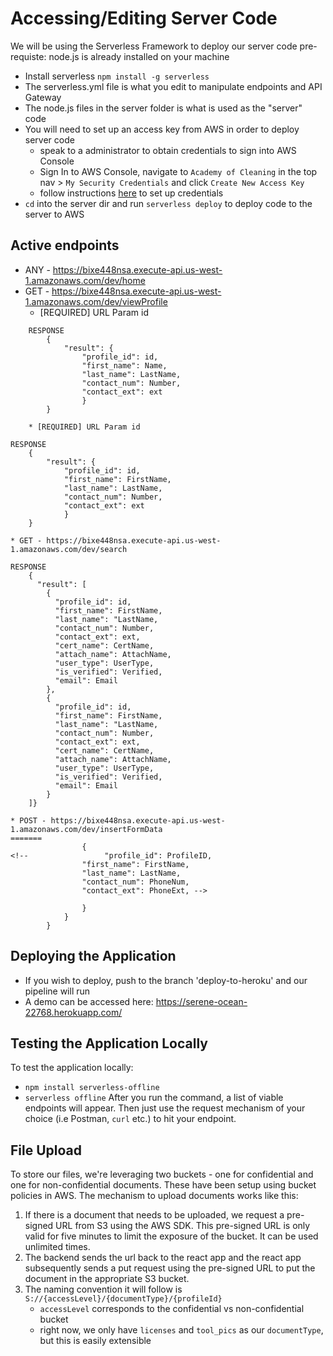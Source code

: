 # Accessing/Editing Server Code
We will be using the Serverless Framework to deploy our server code
pre-requiste: node.js is already installed on your machine
* Install serverless `npm install -g serverless`
* The serverless.yml file is what you edit to manipulate endpoints and API Gateway
* The node.js files in the server folder is what is used as the "server" code
* You will need to set up an access key from AWS in order to deploy server code
	* speak to a administrator to obtain credentials to sign into AWS Console
	* Sign In to AWS Console, navigate to `Academy of Cleaning` in the top nav > `My Security Credentials` and click `Create New Access Key`
	* follow instructions [here](https://www.serverless.com/framework/docs/providers/aws/guide/credentials#setup-with-serverless-config-credentials-command) to set up credentials
* `cd` into the server dir and run `serverless deploy` to deploy code to the server to AWS

## Active endpoints
* ANY - https://bixe448nsa.execute-api.us-west-1.amazonaws.com/dev/home
* GET - https://bixe448nsa.execute-api.us-west-1.amazonaws.com/dev/viewProfile
    * [REQUIRED] URL Param id 

```        
    RESPONSE    
        {
            "result": {
                "profile_id": id,
                "first_name": Name,
                "last_name": LastName,
                "contact_num": Number,
                "contact_ext": ext
                }
        }

	* [REQUIRED] URL Param id 

```        
	RESPONSE    
		{
			"result": {
				"profile_id": id,
				"first_name": FirstName,
				"last_name": LastName,
				"contact_num": Number,
				"contact_ext": ext
				}
		}
```
* GET - https://bixe448nsa.execute-api.us-west-1.amazonaws.com/dev/search

```        
	RESPONSE    
		{
		  "result": [
			{
			  "profile_id": id,
			  "first_name": FirstName,
			  "last_name": "LastName,
			  "contact_num": Number,
			  "contact_ext": ext,
			  "cert_name": CertName,
			  "attach_name": AttachName,
			  "user_type": UserType,
			  "is_verified": Verified,
			  "email": Email
			},
			{
			  "profile_id": id,
			  "first_name": FirstName,
			  "last_name": "LastName,
			  "contact_num": Number,
			  "contact_ext": ext,
			  "cert_name": CertName,
			  "attach_name": AttachName,
			  "user_type": UserType,
			  "is_verified": Verified,
			  "email": Email
			}
		]}
```
* POST - https://bixe448nsa.execute-api.us-west-1.amazonaws.com/dev/insertFormData 
=======
            	{
<!--                 "profile_id": ProfileID,
                "first_name": FirstName,
                "last_name": LastName,
                "contact_num": PhoneNum,
                "contact_ext": PhoneExt, -->
                
                }
            }
        }
```

## Deploying the Application
* If you wish to deploy, push to the branch 'deploy-to-heroku' and our pipeline will run
* A demo can be accessed here: https://serene-ocean-22768.herokuapp.com/

## Testing the Application Locally
To test the application locally:
* `npm install serverless-offline`
* `serverless offline`
After you run the command, a list of viable endpoints will appear. Then just use the request mechanism of your choice (i.e Postman, `curl` etc.) to hit your endpoint.

## File Upload
To store our files, we're leveraging two buckets - one for confidential and one for non-confidential documents. These have been setup using bucket policies in AWS. The mechanism to upload documents works like this:
1. If there is a document that needs to be uploaded, we request a pre-signed URL from S3 using the AWS SDK. This pre-signed URL is only valid for five minutes to limit the exposure of the bucket. It can be used unlimited times.
2. The backend sends the url back to the react app and the react app subsequently sends a put request using the pre-signed URL to put the document in the appropriate S3 bucket.
3. The naming convention it will follow is `S://{accessLevel}/{documentType}/{profileId}`
	* `accessLevel` corresponds to the confidential vs non-confidential bucket
	* right now, we only have `licenses` and `tool_pics` as our `documentType`, but this is easily extensible
